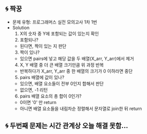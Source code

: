 ## 🌀 짝꿍

- 문제 유형: 프로그래머스 실전 모의고사 1차 1번
- Solution
  1. X의 숫자 중 Y에 포함되는 값이 있는지 확인
  2. 포함되나?
    - 된다면, 짝이 있는 지 판단
  3. 짝이 있나?
    - 있으면 pairs에 넣고 해당 값을 두 배열(X_arr, Y_arr)에서 제거
  4. X, Y 배열 중 더 큰 배열 크기만큼 위 과정 반복
    - 반복하다가 X_arr, Y_arr 중 한 배열의 크기가 0 이하라면 중단
  5. pairs 배열에 값이 있나?
    - 있으면, 배열 요소들이 전부 0인지 합해서 판단
    - 없으면, -1 리턴
  6. pairs 배열 요소의 총 합이 0인가?
    - 0이면 '0' 만 return
    - 아니면 배열 요소들을 내림차순 정렬해서 문자열로 join한 뒤 return

## 🌀 두번째 문제는 시간 관계상 오늘 해결 못함...
